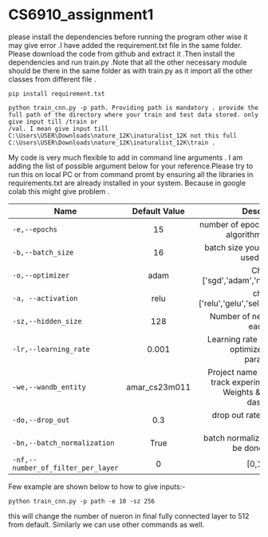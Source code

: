 # CS6910_assignment1
please install the dependencies before running the program other wise it may give error .I have added the requirement.txt file in the same folder. Please download the code from github and extract it .Then install the dependencies and run train.py .Note that all the other necessary module should be there in the same folder as with train.py as it import all the other classes from different file .
```
pip install requirement.txt

python train_cnn.py -p path. Providing path is mandatory . provide the full path of the directory where your train and test data stored. only give input till /train or
/val. I mean give input till  C:\Users\USER\Downloads\nature_12K\inaturalist_12K not this full C:\Users\USER\Downloads\nature_12K\inaturalist_12K\train .
```
My code is very much flexible to add in command line arguments . I am adding the list of possible argument below for your reference.Please try to run this on local PC or from command promt by ensuring all the libraries in requirements.txt are already installed in your system. Because in google colab this might give problem .

| Name        | Default Value   | Description |
| ------------- |:-------------:| -----:|
| `-e,--epochs` | 15      |    number of epochs your algorithm iterate |
|`-b,--batch_size`|16      |batch size your model used to train |
|`-o,--optimizer`|adam|Choices=['sgd','adam','nadam']|
|`-a, --activation`|relu|choices=['relu','gelu','selu','elu']|
|`-sz,--hidden_size`|128|Number of neuron in each layer|
|`-lr,--learning_rate`|0.001|Learning rate used to optimize model parameters|
|`-we,--wandb_entity`|amar_cs23m011|Project name used to track experiments in Weights & Biases dashboard|
|`-do,--drop_out`|0.3|drop out rate for the project|
|`-bn,--batch_normalization`|True|batch normalization to be done or not|
|`-nf,--number_of_filter_per_layer`|0|[0,1,2,3,4]|choose any of the configuration filter from configuration array|

Few example are shown below to how to give inputs:-
```
python train_cnn.py -p path -e 10 -sz 256 
```
this will change the number of nueron in final fully connected layer to 512 from default. Similarly we can use other commands as well.
